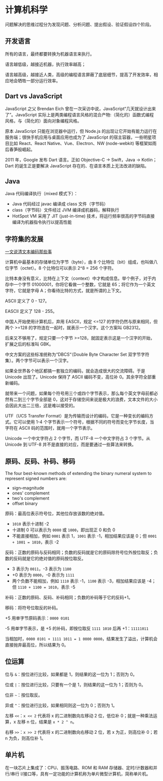 # 计算机科学

问题解决的思维过程分为发现问题、分析问题、提出假设、验证假设四个阶段。

## 开发语言

所有的语言，最终都要转换为机器语言来执行。

语言越低级，越接近机器，执行效率越高；

语言越高级，越接近人类，高级的编程语言屏蔽了底层细节，提高了开发效率，相应地会牺牲一部分运行效率。

## Dart vs JavaScript

JavaScript 之父 Brendan Eich 曾在一次采访中说，JavaScript“几天就设计出来了”。JavaScript 实际上是两类编程语言风格的混合产物:（简化的）函数式编程风格，与（简化的）面向对象编程风格。

原本 JavaScript 只能在浏览器中运行，但 Node.js 的出现让它开始有能力运行在服务端；很快手机应用与桌面应用也成为了 JavaScript 的宿主容器，一些明星项目比如 React、React Native、Vue、Electron、NW (node-webkit) 等框架如雨后春笋般崛起。

2011 年，Google 发布 Dart 语言。正如 Objective-C -> Swift，Java -> Kotlin；Dart 的诞生正是要解决 JavaScript 存在的、在语言本质上无法改进的缺陷。

## Java

Java 代码编译执行（mixed 模式下）：

- Java 代码经过 javac 编译成 class 文件（字节码）
- class（字节码）文件经过 JVM 编译成机器码，解释执行
- HotSpot VM 采用了 JIT (just-in-time) 技术，将运行频率很高的字节码直接编译为机器指令执行以提高性能

## 字符集的发展

[一文说清文本编码那些事](https://zhuanlan.zhihu.com/p/113772793)

计算机中最基本的存储单位为字节（byte），由 8 个比特位（bit）组成，也叫做八位字节（octet）。8 个比特位可以表示 2^8 = 256 个字符。

比特本身没有意义，比特在上下文（context）中才构成信息。举个例子，对于内存中一个字节 01000001，你将它看做一个整数，它就是 65；将它作为一个英文字符，它就是字母 A；你看待比特的方式，就是所谓的上下文。

ASCII 定义了 0 - 127。

EASCII 定义了 128 - 255。

中国人开始使用计算机后，弃用 EASCII，规定 <=127 的字符仍然与原来相同，但两个 >=128 的字符连在一起时，就表示一个汉字。这个方案叫 GB2312。

后来又不够用了，规定只要一个字节 >=128，就固定表示这是一个汉字的开始，扩展之后的标准叫 GBK。

中文方案的这些标准统称为“DBCS“（Double Byte Character Set 双字节字符集）。两个字节可以表示一个汉字。

如果全世界各个地区都搞一套独立的编码，就会造成很大的交流障碍。于是 Unicode 出现了。Unicode 保持了 ASCII 编码不变，高位补 0。其余字符全部重新编码。

就带来一个问题，如果每个符号用三个或四个字节表示，那么每个英文字母前都必然有二到三个字节全部是 0，这对于存储空间来说是极大的浪费，文本文件的大小会因此大出二三倍，这是难以接受的。

UTF（UCS Transfer Format）是为传输而设计的编码，它是一种变长的编码方式。它可以使用 1-4 个字节表示一个符号，根据不同的符号而变化字节长度，当字符在 ASCII 码的范围时，就用一个字节表示。

Unicode 一个中文字符占 2 个字节，而 UTF-8 一个中文字符占 3 个字节。从 Unicode 到 UTF-8 并不是直接的对应，而是要通过一些算法来转换。

## 原码、反码、补码、移码

The four best-known methods of extending the binary numeral system to represent signed numbers are:

- sign–magnitude
- ones' complement
- two's complement
- offset binary

原码：最高位表示符号位，其他位存放该数的绝对值。

- `1010` 表示十进制 -2
- 十进制 0 可以表示为 `0000` 或 `1000`，即出现正 0 和负 0
- 不能直接相加，例如 `0001` 表示 1，`1001` 表示 -1，相加结果应该是 0；但 `0001 + 1001 = 1010`，表示 -2

反码：正数的原码与反码相同；负数的反码就是它的原码除符号位外按位取反；负数的反码就是它的绝对值的原码按位取反。

- 3 表示为 `0011`，-3 表示为 `1100`
- +0 表示为 `0000`，-0 表示为 `1111`
- 两个负数不能相加，例如 `1110` 表示 -1，`1100` 表示 -3，相加结果应该是 -4；但 `1110 + 1100 = 1010`，表示 -5

补码：正数的原码、反码、补码相同；负数的补码等于它的反码+1。

移码：将符号位取反的补码。

+5 用单字节原码表示：`0000 0101`

-5 用单字节表示，是 +5 的补码，即按位取反 `1111 1010` 后再 +1：`11111011`

当相加时，`0000 0101 + 1111 1011 = 1 0000 0000`，结果发生了溢出，计算机会直接抛弃最高位，所以结果为 0。

## 位运算

位与 `&`：按位进行比较，如果都是 1，则结果的这一位为 1；否则为 0。

位或 `|`：按位进行比较，只要有一个是 1，则结果的这一位为 1；否则为 0。

位非 `~`：按位取反。

异或 `^`：按位进行比较，如果相同则这一位为 0；否则为 1。

左移 `<<`：`x << 2` 代表将 x 的二进制数向左移动 2 位，低位补 0；就是一种乘法运算，x 左移 n 位，结果是 `x * 2 ^ n`。

右移 `>>`：`x >> 2` 代表将 x 的二进制数向右移动 2 位，若 x 为正，则高位补 0；若 n 为负，则高位补 1。

## 单片机

在一块芯片上集成了：CPU、振荡电路、ROM 和 RAM 存储器、定时/计数器和并行/串行 I/接口等，具有一定功能的计算机称为单片微型计算机，简称单片机。

